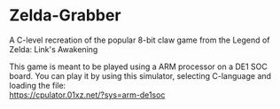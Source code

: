 # Zelda-Grabber
A C-level recreation of the popular 8-bit claw game from the Legend of Zelda: Link's Awakening

This game is meant to be played using a ARM processor on a DE1 SOC board. You can play it by using this simulator, selecting C-language and loading the file:  
https://cpulator.01xz.net/?sys=arm-de1soc
